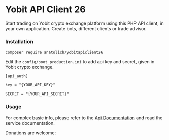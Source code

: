 # Yobit API Client 26

Start trading on Yobit crypto exchange platform using this PHP API client, in your own application.
Create bots, different clients or trade advisor.

### Installation

`composer require anatolich/yobitapiclient26`

Edit the `config/boot_production.ini` to add api key and secret, given in Yobit crypto exchange.

```
[api_auth]

key = "{YOUR_API_KEY}"

SECRET = "{YOUR_API_SECRET}"
```

### Usage

For complex basic info, please refer to the [Api Documentation](https://yobit.net/en/api/) and read the service documentation.


Donations are welcome:

